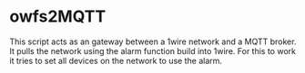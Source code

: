 owfs2MQTT
=========

This script acts as an gateway between a 1wire network and a MQTT broker. It pulls the network using the alarm function build into 1wire. For this to work it tries to set all devices on the network to use the alarm. 
